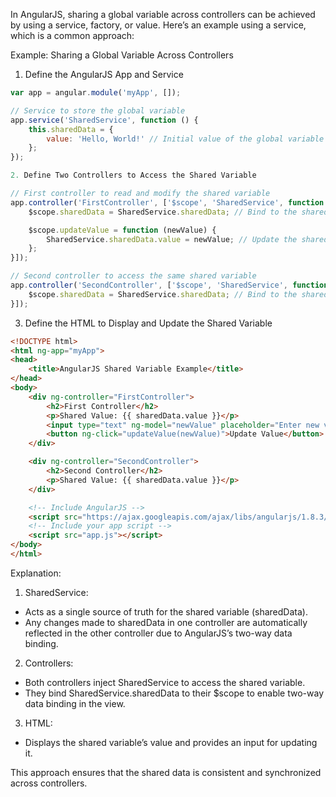 In AngularJS, sharing a global variable across controllers can be achieved by using a service, factory, or value. Here’s an example using a service, which is a common approach:

Example: Sharing a Global Variable Across Controllers

1. Define the AngularJS App and Service

```javascript
var app = angular.module('myApp', []);

// Service to store the global variable
app.service('SharedService', function () {
    this.sharedData = {
        value: 'Hello, World!' // Initial value of the global variable
    };
});

2. Define Two Controllers to Access the Shared Variable

// First controller to read and modify the shared variable
app.controller('FirstController', ['$scope', 'SharedService', function ($scope, SharedService) {
    $scope.sharedData = SharedService.sharedData; // Bind to the shared data

    $scope.updateValue = function (newValue) {
        SharedService.sharedData.value = newValue; // Update the shared variable
    };
}]);

// Second controller to access the same shared variable
app.controller('SecondController', ['$scope', 'SharedService', function ($scope, SharedService) {
    $scope.sharedData = SharedService.sharedData; // Bind to the shared data
}]);
```

3. Define the HTML to Display and Update the Shared Variable

```html
<!DOCTYPE html>
<html ng-app="myApp">
<head>
    <title>AngularJS Shared Variable Example</title>
</head>
<body>
    <div ng-controller="FirstController">
        <h2>First Controller</h2>
        <p>Shared Value: {{ sharedData.value }}</p>
        <input type="text" ng-model="newValue" placeholder="Enter new value">
        <button ng-click="updateValue(newValue)">Update Value</button>
    </div>

    <div ng-controller="SecondController">
        <h2>Second Controller</h2>
        <p>Shared Value: {{ sharedData.value }}</p>
    </div>

    <!-- Include AngularJS -->
    <script src="https://ajax.googleapis.com/ajax/libs/angularjs/1.8.3/angular.min.js"></script>
    <!-- Include your app script -->
    <script src="app.js"></script>
</body>
</html>
```

Explanation:
1. SharedService:
  - Acts as a single source of truth for the shared variable (sharedData).
  - Any changes made to sharedData in one controller are automatically reflected in the other controller due to AngularJS’s two-way data binding.
2. Controllers:
  - Both controllers inject SharedService to access the shared variable.
  - They bind SharedService.sharedData to their $scope to enable two-way data binding in the view.
3. HTML:
  - Displays the shared variable’s value and provides an input for updating it.

This approach ensures that the shared data is consistent and synchronized across controllers.
